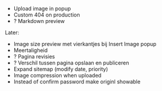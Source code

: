 * Upload image in popup
* Custom 404 on production
* ? Markdown preview

Later:
* Image size preview met vierkantjes bij Insert Image popup
* Meertaligheid
* ? Pagina revisies
* ? Verschil tussen pagina opslaan en publiceren
* Expand sitemap (modify date, priority)
* Image compression when uploaded
* Instead of confirm password make originl showable